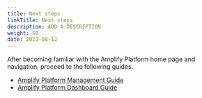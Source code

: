 ```yaml
---
title: Next steps
linkTitle: Next steps
description: ADD A DESCRIPTION
weight: 50
date: 2021-08-12
---
```


After becoming familiar with the Amplify Platform home page and navigation, proceed to the following guides.

* [Amplify Platform Management Guide](/docs/management_guide/)
* [Amplify Platform Dashboard Guide](/docs/dashboard_guide/)
